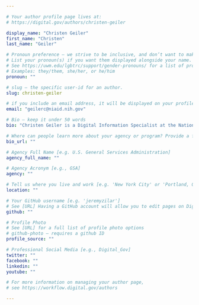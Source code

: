 ```yaml
---

# Your author profile page lives at:
# https://digital.gov/authors/christen-geiler

display_name: "Christen Geiler"
first_name: "Christen"
last_name: "Geiler"

# Pronoun preference — we strive to be inclusive, and don’t want to make assumptions on a person’s first name (be it a gender-neutral name, or is one more common in languages other than English). Learn more http://www.MyPronouns.org
# List your pronoun(s) if you want them displayed alongside your name. Leave it blank and we'll use just your name.
# See https://uwm.edu/lgbtrc/support/gender-pronouns/ for a list of pronouns
# Examples: they/them, she/her, or he/him
pronoun: ""

# slug — the specific user-id for an author.
slug: christen-geiler

# if you include an email address, it will be displayed on your profile page
email: "geilerc@niaid.nih.gov"

# Bio — keep it under 50 words
bio: "Christen Geiler is a Digital Information Specialist at the National Institutes of Health. Christen is currently overseeing NIH’s implementation and adoption of content syndication services and products. Additionally, Christen is currently the Open Opportunities Open and Structured Content Working Group Lead for the Digital Government team at General Service Administration (GSA). Christen has an MBA and a Master’s degree in Organizational Leadership with an emphasis in Project Management from Regis University in Denver, CO. Christen also holds a Master Certificate in Project Management from Villanova University. Christen resides in VA with her family."

# Where can people learn more about your agency or program? Provide a full URL [e.g. 'https://www.example.gov/']
bio_url: ""

# Agency Full Name [e.g. U.S. General Services Administration]
agency_full_name: ""

# Agency Acronym [e.g., GSA]
agency: ""

# Tell us where you live and work [e.g. 'New York City' or 'Portland, OR']
location: ""

# Your GitHub username [e.g. 'jeremyzilar']
# See [URL] Having a GitHub account will allow you to edit pages on DigitalGov. The image used in your GitHub account can also be used to populate your digital.gov profile photo.
github: ""

# Profile Photo
# See [URL] for a full list of profile photo options
# github-photo — requires a github ID
profile_source: ""

# Professional Social Media [e.g., Digital_Gov]
twitter: ""
facebook: ""
linkedin: ""
youtube: ""

# For more information on managing your author page,
# see https://workflow.digital.gov/authors

---
```

